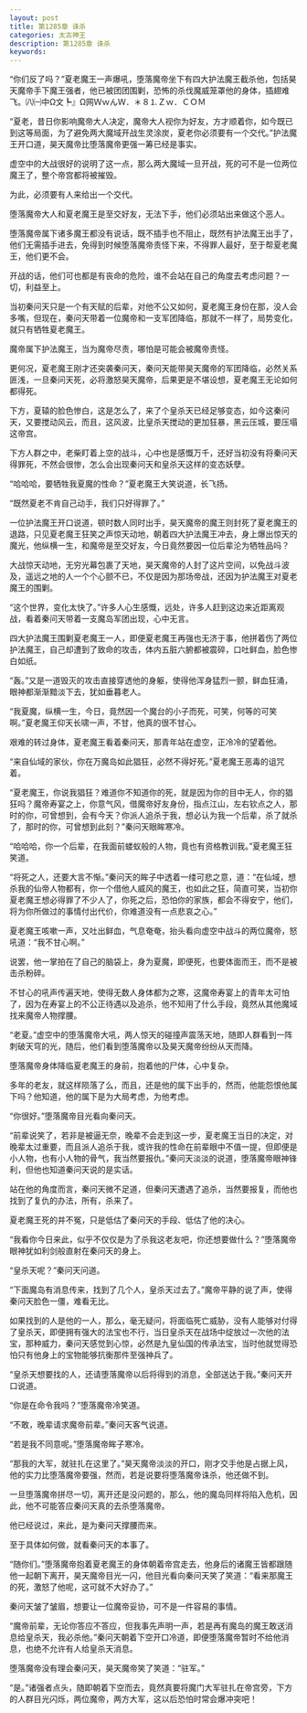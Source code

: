 ```yaml
---
layout: post
title: 第1285章 诛杀
categories: 太古神王
description: 第1285章 诛杀
keywords:
---
```


“你们反了吗？”夏老魔王一声爆吼，堕落魔帝坐下有四大护法魔王截杀他，包括昊天魔帝手下魔王强者，他已被团团围剿，恐怖的杀伐魔威笼罩他的身体，插翅难飞。㈧㈠中Ω文┡』Ω网ＷｗんＷ．＊８⒈Ｚｗ．ＣＯＭ

“夏老，昔日你影响魔帝大人决定，魔帝大人视你为好友，方才顺着你，如今既已到这等局面，为了避免两大魔域开战生灵涂炭，夏老你必须要有一个交代。”护法魔王开口道，昊天魔帝比堕落魔帝更强一筹已经是事实。

虚空中的大战很好的说明了这一点，那么两大魔域一旦开战，死的可不是一位两位魔王了，整个帝宫都将被摧毁。

为此，必须要有人来给出一个交代。

堕落魔帝大人和夏老魔王是至交好友，无法下手，他们必须站出来做这个恶人。

堕落魔帝属下诸多魔王都没有说话，既不插手也不阻止，既然有护法魔王出手了，他们无需插手进去，免得到时候堕落魔帝责怪下来，不得罪人最好，至于帮夏老魔王，他们更不会。

开战的话，他们可也都是有丧命的危险，谁不会站在自己的角度去考虑问题？一切，利益至上。

当初秦问天只是一个有天赋的后辈，对他不公又如何，夏老魔王身份在那，没人会多嘴，但现在，秦问天带着一位魔帝和一支军团降临，那就不一样了，局势变化，就只有牺牲夏老魔王。

魔帝属下护法魔王，当为魔帝尽责，哪怕是可能会被魔帝责怪。

更何况，夏老魔王刚才还突袭秦问天，秦问天能带昊天魔帝的军团降临，必然关系匪浅，一旦秦问天死，必将激怒昊天魔帝，后果更是不堪设想，夏老魔王无论如何都得死。

下方，夏辕的脸色惨白，这是怎么了，来了个皇杀天已经足够变态，如今这秦问天，又要搅动风云，而且，这风波，比皇杀天搅动的更加狂暴，黑云压城，要压塌这帝宫。

下方人群之中，老柴盯着上空的战斗，心中也是感慨万千，还好当初没有将秦问天得罪死，不然会很惨，怎么会出现秦问天和皇杀天这样的变态妖孽。

“哈哈哈，要牺牲我夏魔的性命？”夏老魔王大笑说道，长飞扬。

“既然夏老不肯自己动手，我们只好得罪了。”

一位护法魔王开口说道，顿时数人同时出手，昊天魔帝的魔王则封死了夏老魔王的退路，只见夏老魔王狂笑之声惊天动地，朝着四大护法魔王冲去，身上爆出惊天的魔光，他纵横一生，和魔帝是至交好友，今日竟然要因一位后辈沦为牺牲品吗？

大战惊天动地，无穷光幕包裹了天地，昊天魔帝的人封了这片空间，以免战斗波及，遥远之地的人一个个心颤不已，不仅是因为那场帝战，还因为护法魔王对夏老魔王的围剿。

“这个世界，变化太快了。”许多人心生感慨，远处，许多人赶到这边来近距离观战，看着秦问天带着一支魔岛军团出现，心中无言。

四大护法魔王围剿夏老魔王一人，即便夏老魔王再强也无济于事，他拼着伤了两位护法魔王，自己却遭到了致命的攻击，体内五脏六腑都被震碎，口吐鲜血，脸色惨白如纸。

“轰。”又是一道毁灭的攻击直接穿透他的身躯，使得他浑身猛烈一颤，鲜血狂涌，眼神都渐渐黯淡下去，犹如垂暮老人。

“我夏魔，纵横一生，今日，竟然因一个魔台的小子而死，可笑，何等的可笑啊。”夏老魔王仰天长啸一声，不甘，他真的很不甘心。

艰难的转过身体，夏老魔王看着秦问天，那青年站在虚空，正冷冷的望着他。

“来自仙域的家伙，你在万魔岛如此猖狂，必然不得好死。”夏老魔王恶毒的诅咒着。

“夏老魔王，你说我猖狂？难道你不知道你的死，就是因为你的目中无人，你的猖狂吗？魔帝寿宴之上，你意气风，借魔帝好友身份，指点江山，左右钦点之人，那时的你，可曾想到，会有今天？你派人追杀于我，想必认为我一个后辈，杀了就杀了，那时的你，可曾想到此刻？”秦问天眼眸寒冷。

“哈哈哈，你一个后辈，在我面前蝼蚁般的人物，竟也有资格教训我。”夏老魔王狂笑道。

“将死之人，还要大言不惭。”秦问天的眸子中透着一缕可悲之意，道：“在仙域，想杀我的仙帝人物都有，你一个借他人威风的魔王，也如此之狂，简直可笑，当初你夏老魔王想必得罪了不少人了，你死之后，恐怕你的家族，都会不得安宁，他们，将为你所做过的事情付出代价，你难道没有一点悲哀之心。”

夏老魔王咳嗽一声，又吐出鲜血，气息奄奄，抬头看向虚空中战斗的两位魔帝，怒吼道：“我不甘心啊。”

说罢，他一掌拍在了自己的脑袋上，身为夏魔，即便死，也要体面而王，而不是被击杀粉碎。

不甘心的吼声传遍天地，使得无数人身体都为之寒，这魔帝寿宴上的青年太可怕了，因为在寿宴上的不公正待遇以及追杀，他不知用了什么手段，竟然从其他魔域找来魔帝人物撑腰。

“老夏。”虚空中的堕落魔帝大吼，两人惊天的碰撞声震荡天地，随即人群看到一阵刺破天穹的光，随后，他们看到堕落魔帝以及昊天魔帝纷纷从天而降。

堕落魔帝身体降临夏老魔王的身前，抱着他的尸体，心中复杂。

多年的老友，就这样陨落了么，而且，还是他的属下出手的，然而，他能怨恨他属下吗？他知道，他的属下是为大局考虑，为他考虑。

“你很好。”堕落魔帝目光看向秦问天。

“前辈说笑了，若非是被逼无奈，晚辈不会走到这一步，夏老魔王当日的决定，对晚辈太过重要，而且派人追杀于我，或许我的性命在前辈眼中不值一提，但即便是小人物，也有小人物的骨气，我当然要报仇。”秦问天淡淡的说道，堕落魔帝眼神锋利，但他也知道秦问天说的是实话。

站在他的角度而言，秦问天微不足道，但秦问天遭遇了追杀，当然要报复，而他也找到了复仇的办法，所有，杀来了。

夏老魔王死的并不冤，只是低估了秦问天的手段、低估了他的决心。

“我看你今日来此，似乎不仅仅是为了杀我这老友吧，你还想要做什么？”堕落魔帝眼神犹如利剑般直射在秦问天的身上。

“皇杀天呢？”秦问天问道。

“下面魔岛有消息传来，找到了几个人，皇杀天过去了。”魔帝平静的说了声，使得秦问天脸色一僵，难看无比。

如果找到的人是他的一人，那么，毫无疑问，将面临死亡威胁，没有人能够对付得了皇杀天，即便拥有强大的法宝也不行，当日皇杀天在战场中绽放过一次他的法宝，那种威力，秦问天感觉到心惊，必然是九皇仙国的传承法宝，当时他就觉得恐怕只有他身上的宝物能够抗衡那件至强神兵了。

“皇杀天想要找的人，还请堕落魔帝以后将得到的消息，全部送达于我。”秦问天开口说道。

“你是在命令我吗？”堕落魔帝冷笑道。

“不敢，晚辈请求魔帝前辈。”秦问天客气说道。

“若是我不同意呢。”堕落魔帝眸子寒冷。

“那我的大军，就驻扎在这里了。”昊天魔帝淡淡的开口，刚才交手他是占据上风，他的实力比堕落魔帝要强，然而，若是说要将堕落魔帝诛杀，他还做不到。

一旦堕落魔帝拼尽一切，离开还是没问题的，那么，他的魔岛同样将陷入危机，因此，他不可能答应秦问天真的去杀堕落魔帝。

他已经说过，来此，是为秦问天撑腰而来。

至于具体如何做，就看秦问天的本事了。

“随你们。”堕落魔帝抱着夏老魔王的身体朝着帝宫走去，他身后的诸魔王皆都跟随他一起朝下离开，昊天魔帝目光一闪，他目光看向秦问天笑了笑道：“看来那魔王的死，激怒了他呢，这可就不大好办了。”

秦问天皱了皱眉，想要让一位魔帝妥协，可不是一件容易的事情。

“魔帝前辈，无论你答应不答应，但我事先声明一声，若是再有魔岛的魔王敢送消息给皇杀天，我必杀他。”秦问天朝着下空开口冷道，即便堕落魔帝暂时不给他消息，也绝不允许有人给皇杀天消息。

堕落魔帝没有理会秦问天，昊天魔帝笑了笑道：“驻军。”

“是。”诸强者点头，随即朝着下空而去，竟然真要将魔门大军驻扎在帝宫旁，下方的人群目光闪烁，两位魔帝，两方大军，这以后恐怕时常会爆冲突吧！
